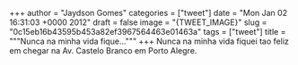 
+++
author = "Jaydson Gomes"
categories = ["tweet"]
date = "Mon Jan 02 16:31:03 +0000 2012"
draft = false
image = "{TWEET_IMAGE}"
slug = "0c15eb16b43595b453a82ef3967564463e01463a"
tags = ["tweet"]
title = """Nunca na minha vida fique..."""
+++
Nunca na minha vida fiquei tao feliz em chegar na Av. Castelo Branco em Porto Alegre.
